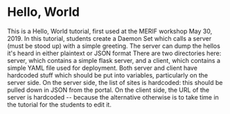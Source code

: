 # Hello, World
This is a Hello, World tutorial, first used at the MERIF workshop May 30, 2019.  In this tutorial, students create a Daemon Set which calls a server (must be stood up) with a simple greeting.  The server can dump the hellos it's heard in either plaintext or JSON format
There are two directories here: server, which contains a simple flask server, and a client, which contains a simple YAML file used for deployment.
Both server and client have hardcoded stuff which should be put into variables, particularly on the server side.  On the server side, the list of sites is hardcoded: this should be pulled down in JSON from the portal.  On the client side, the URL of the server is hardcoded -- because the alternative otherwise is to take time in the tutorial for the students to edit it.
